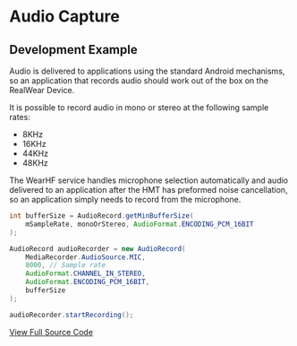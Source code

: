 # Audio Capture

## Development Example

Audio is delivered to applications using the standard Android mechanisms, so an application that records audio should work out of the box on the RealWear Device.

It is possible to record audio in mono or stereo at the following sample rates:

- 8KHz
- 16KHz
- 44KHz
- 48KHz

The WearHF service handles microphone selection automatically and audio delivered to an application after the HMT has preformed noise cancellation, so an application simply needs to record from the microphone.

```java
int bufferSize = AudioRecord.getMinBufferSize(
    mSampleRate, monoOrStereo, AudioFormat.ENCODING_PCM_16BIT
);

AudioRecord audioRecorder = new AudioRecord(
    MediaRecorder.AudioSource.MIC,
    8000, // Sample rate
    AudioFormat.CHANNEL_IN_STEREO,
    AudioFormat.ENCODING_PCM_16BIT,
    bufferSize
);

audioRecorder.startRecording();
```

[View Full Source Code](https://github.com/realwear/Developer-Examples/blob/master/hmt1developerexamples/src/main/java/com/realwear/hmt1developerexamples/AudioCaptureActivity.java)
